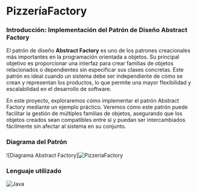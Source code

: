 # PizzeríaFactory

### Introducción:  Implementación del Patrón de Diseño Abstract Factory

El patrón de diseño **Abstract Factory** es uno de los patrones creacionales más importantes en la programación orientada a objetos. Su principal objetivo es proporcionar una interfaz para crear familias de objetos relacionados o dependientes sin especificar sus clases concretas. Este patrón es ideal cuando un sistema debe ser independiente de cómo se crean y representan los productos, lo que permite una mayor flexibilidad y escalabilidad en el desarrollo de software.

En este proyecto, exploraremos cómo implementar el patrón Abstract Factory mediante un ejemplo práctico. Veremos cómo este patrón puede facilitar la gestión de múltiples familias de objetos, asegurando que los objetos creados sean compatibles entre sí y puedan ser intercambiados fácilmente sin afectar al sistema en su conjunto.

### Diagrama del Patrón

![Diagrama Abstract Factory]![PizzeriaFactory](https://github.com/user-attachments/assets/b974fa3f-e076-47fb-9046-a7b187f11533)


### Lenguaje utilizado

![Java](https://img.shields.io/badge/java-%23ED8B00.svg?style=for-the-badge&logo=openjdk&logoColor=white)
